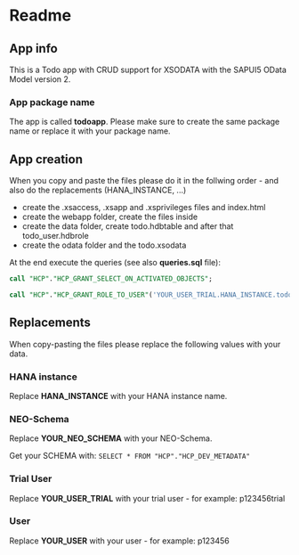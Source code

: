 # Readme

## App info
This is a Todo app with CRUD support for XSODATA with the SAPUI5 OData Model version 2.

### App package name
The app is called **todoapp**. Please make sure to create the same package name or replace it with your package name.

## App creation

When you copy and paste the files please do it in the follwing order - and also do the replacements (HANA_INSTANCE, ...)

* create the .xsaccess, .xsapp and .xsprivileges files and index.html
* create the webapp folder, create the files inside
* create the data folder, create todo.hdbtable and after that todo_user.hdbrole
* create the odata folder and the todo.xsodata

At the end execute the queries (see also **queries.sql** file):

```sql
call "HCP"."HCP_GRANT_SELECT_ON_ACTIVATED_OBJECTS";

call "HCP"."HCP_GRANT_ROLE_TO_USER"('YOUR_USER_TRIAL.HANA_INSTANCE.todoapp.data::todo_user','YOUR_USER');
```

## Replacements
When copy-pasting the files please replace the following values with your data.

### HANA instance
Replace **HANA_INSTANCE** with your HANA instance name.

### NEO-Schema
Replace **YOUR_NEO_SCHEMA** with your NEO-Schema.

Get your SCHEMA with: `SELECT * FROM "HCP"."HCP_DEV_METADATA"`

### Trial User
Replace **YOUR_USER_TRIAL** with your trial user - for example: p123456trial

### User
Replace **YOUR_USER** with your user - for example: p123456